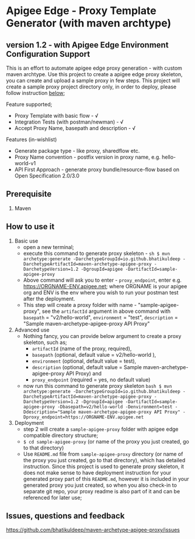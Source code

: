 # Apigee Edge - Proxy Template Generator (with maven archtype)

## version 1.2 - with Apigee Edge Environment Configuration Support

This is an effort to automate apigee edge proxy generation - with custom maven archtype.
Use this project to create a apigee edge proxy skeleton, you can create and upload a sample proxy in few steps.
This project will create a sample proxy project directory only, in order to deploy, please follow instruction [below](#how-to-use-it);

Feature supported;

- Proxy Template with basic flow - √
- Integration Tests (with postman/newman) - √
- Accept Proxy Name, basepath and description - √

Features (in-wishlist)

- Generate package type - like proxy, sharedflow etc.
- Proxy Name convention - postfix version in proxy name, e.g. hello-world-v1
- API First Approach - generate proxy bundle/resource-flow based on Open Specification 2.0/3.0

## Prerequisite

1. Maven

## How to use it

1. Basic use
   - open a new terminal;
   - execute this command to generate proxy skeleton -
     `sh $ mvn archetype:generate -DarchetypeGroupId=io.github.bhatikuldeep -DarchetypeArtifactId=maven-archetype-apigee-proxy -DarchetypeVersion=1.2 -DgroupId=apigee -DartifactId=sample-apigee-proxy`
   - Above command will ask you to enter - `proxy_endpoint`, enter e.g. https://ORGNAME-ENV.apigee.net; where ORGNAME is your apigee org and ENV is the env where you wish to run your postman test after the deployment.
   - This step will create a proxy folder with name - "sample-apigee-proxy", see the `artifactId` argument in above command with `basepath` = "v2/hello-world", `environment` = "test", `description` = "Sample maven-archetype-apigee-proxy API Proxy"
2. Advanced use
   - Nothing fancy, you can provide below argument to create a proxy skeleton, such as;
     - `artifactId` (name of the proxy, required),
     - `basepath` (optional, default value = v2/hello-world ),
     - `environment` (optional, default value = test),
     - `description` (optional, default value = Sample maven-archetype-apigee-proxy API Proxy) and
     - `proxy_endpoint` (required = yes, no default value)
   - now run this command to generate proxy skeleton
     `bash $ mvn archetype:generate -DarchetypeGroupId=io.github.bhatikuldeep -DarchetypeArtifactId=maven-archetype-apigee-proxy -DarchetypeVersion=1.2 -DgroupId=apigee -DartifactId=sample-apigee-proxy -Dbasepath=v2/hello-world -Denvironment=test -Ddescription="Sample maven-archetype-apigee-proxy API Proxy" -Dproxy_endpoint=https://ORGNAME-ENV.apigee.net`
3. Deployment
   - step 2 will create a `sample-apigee-proxy` folder with apigee edge compatible directory structure;
   - `$ cd sample-apigee-proxy` (or name of the proxy you just created, go to that directory)
   - Use `README.md` file from `sample-apigee-proxy` directory (or name of the proxy you just created, go to that directory), which has detailed instruction. Since this project is used to generate proxy skeleton, it does not make sense to have deployment instruction for your generated proxy part of this `README.md`, however it is included in your generated proxy you just created, so when you also check-in to separate git repo, your proxy readme is also part of it and can be referenced for later use;

## Issues, questions and feedback

https://github.com/bhatikuldeep/maven-archetype-apigee-proxy/issues
